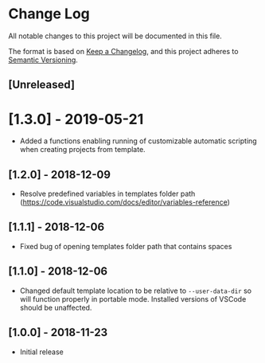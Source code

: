 # Change Log
All notable changes to this project will be documented in this file.

The format is based on [Keep a Changelog](https://keepachangelog.com/en/1.0.0/),
and this project adheres to [Semantic Versioning](https://semver.org/spec/v2.0.0.html).

## [Unreleased]

# [1.3.0] - 2019-05-21

- Added a functions enabling running of customizable automatic scripting when creating projects from template.


## [1.2.0] - 2018-12-09

- Resolve predefined variables in templates folder path (https://code.visualstudio.com/docs/editor/variables-reference)

## [1.1.1] - 2018-12-06
- Fixed bug of opening templates folder path that contains spaces

## [1.1.0] - 2018-12-06

- Changed default template location to be relative to `--user-data-dir` so will function properly in portable mode.  Installed versions of VSCode should be unaffected.

## [1.0.0] - 2018-11-23
- Initial release